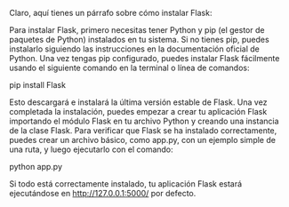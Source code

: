 Claro, aquí tienes un párrafo sobre cómo instalar Flask:

Para instalar Flask, primero necesitas tener Python y pip (el gestor de paquetes de Python) instalados en tu sistema. Si no tienes pip, puedes instalarlo siguiendo las instrucciones en la documentación oficial de Python. Una vez tengas pip configurado, puedes instalar Flask fácilmente usando el siguiente comando en la terminal o línea de comandos:

pip install Flask

Esto descargará e instalará la última versión estable de Flask. Una vez completada la instalación, puedes empezar a crear tu aplicación Flask importando el módulo Flask en tu archivo Python y creando una instancia de la clase Flask. Para verificar que Flask se ha instalado correctamente, puedes crear un archivo básico, como app.py, con un ejemplo simple de una ruta, y luego ejecutarlo con el comando:

python app.py

Si todo está correctamente instalado, tu aplicación Flask estará ejecutándose en http://127.0.0.1:5000/ por defecto.
